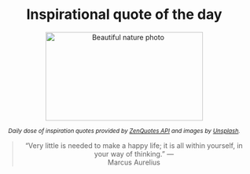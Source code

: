 
<div align="center">

# Inspirational quote of the day

<img src="./data/photo.jpeg" alt="Beautiful nature photo" width="320" height="180">

<sub><i>Daily dose of inspiration quotes provided by [ZenQuotes API](https://zenquotes.io/) and images by [Unsplash](https://unsplash.com/).</i></sub>


<blockquote>&ldquo;Very little is needed to make a happy life; it is all within yourself, in your way of thinking.&rdquo; &mdash; <footer>Marcus Aurelius</footer></blockquote>

</div>
